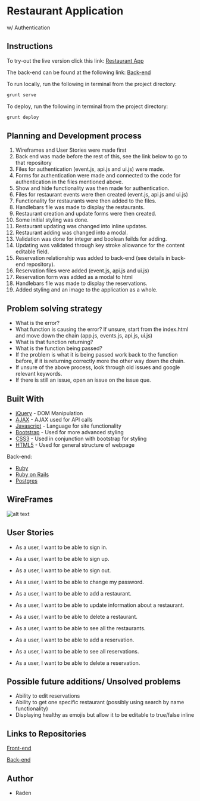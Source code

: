 # Restaurant Application
w/ Authentication

## Instructions

To try-out the live version click this link:
[Restaurant App](https://radenar.github.io/restaurant-app-front/)

The back-end can be found at the following link:
[Back-end](https://raden-restaurant-app.herokuapp.com/)

To run locally, run the following in terminal from the project directory:
```sh
grunt serve
```
To deploy, run the following in terminal from the project directory:
```sh
grunt deploy
```

## Planning and Development process
1.    Wireframes and User Stories were made first
2. Back end was made before the rest of this, see the link below to go to that repository
3. Files for authentication (event.js, api.js and ui.js) were made.
4. Forms for authentication were made and connected to the code for authentication in the files mentioned above.
5. Show and hide functionality was then made for authentication.
6. Files for restaurant events were then created (event.js, api.js and ui.js)
7. Functionality for restaurants were then added to the files.
8. Handlebars file was made to display the restaurants.
9. Restaurant creation and update forms were then created.
10. Some initial styling was done.
11. Restaurant updating was changed into inline updates.
12. Restaurant adding was changed into a modal.
13. Validation was done for integer and boolean feilds for adding.
14. Updating was validated through key stroke allowance for the content editable field.
15. Reservation relationship was added to back-end (see details in back-end repository).
16. Reservation files were added (event.js, api.js and ui.js)
17. Reservation form was added as a modal to html
18. Handlebars file was made to display the reservations.
19. Added styling and an image to the application as a whole.

## Problem solving strategy
* What is the error?
* What function is causing the error? If unsure, start from the index.html and move down the chain (app.js, events.js, api.js, ui.js)
* What is that function returning?
* What is the function being passed?
* If the problem is what it is being passed work back to the function before, if it is returning correctly more the other way down the chain.
* If unsure of the above process, look through old issues and google relevant keywords.
* If there is still an issue, open an issue on the issue que.

## Built With

* [jQuery](https://jquery.com/) - DOM Manipulation
* [AJAX](https://api.jquery.com/category/ajax/) - AJAX used for API calls
* [Javascript](https://developer.mozilla.org/en-US/docs/Web/JavaScript) - Language for site functionality
* [Bootstrap](https://getbootstrap.com/) - Used for more advanced styling
* [CSS3](http://www.css3.info/) - Used in conjunction with bootstrap for styling
* [HTML5](https://developer.mozilla.org/en-US/docs/Web/Guide/HTML/HTML5) - Used for general structure of webpage

Back-end:
* [Ruby](https://www.ruby-lang.org/en/)
* [Ruby on Rails](https://rubyonrails.org/)
* [Postgres](https://www.postgresql.org/)

## WireFrames
![alt text](https://i.imgur.com/Km81bAi.png "Wireframes")

## User Stories
* As a user, I want to be able to sign in.
* As a user, I want to be able to sign up.
* As a user, I want to be able to sign out.
* As a user, I want to be able to change my password.

* As a user, I want to be able to add a restaurant.
* As a user, I want to be able to update information about a restaurant.
* As a user, I want to be able to delete a restaurant.
* As a user, I want to be able to see all the restaurants.

* As a user, I want to be able to add a reservation.
* As a user, I want to be able to see all reservations.
* As a user, I want to be able to delete a reservation.

## Possible future additions/ Unsolved problems
* Ability to edit reservations
* Ability to get one specific restaurant (possibly using search by name functionality)
* Displaying healthy as emojis but allow it to be editable to true/false inline

## Links to Repositories
[Front-end](https://github.com/RadenAR/restaurant-app-front)

[Back-end](https://github.com/RadenAR/restaurant-app-back)

## Author
* Raden
